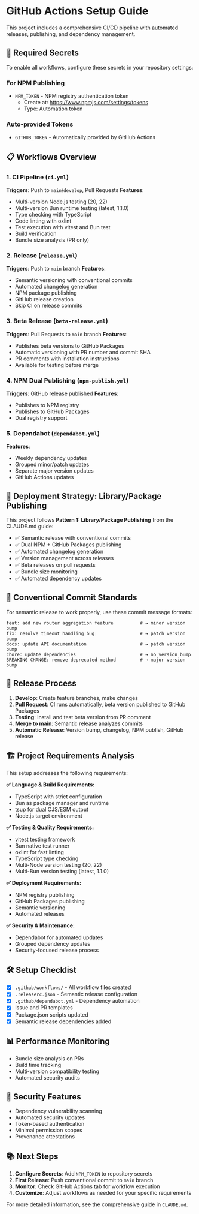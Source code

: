 # GitHub Actions Setup Guide

This project includes a comprehensive CI/CD pipeline with automated releases, publishing, and dependency management.

## 🔧 Required Secrets

To enable all workflows, configure these secrets in your repository settings:

### For NPM Publishing
- `NPM_TOKEN` - NPM registry authentication token
  - Create at: https://www.npmjs.com/settings/tokens
  - Type: Automation token

### Auto-provided Tokens
- `GITHUB_TOKEN` - Automatically provided by GitHub Actions

## 📋 Workflows Overview

### 1. CI Pipeline (`ci.yml`)
**Triggers**: Push to `main`/`develop`, Pull Requests
**Features**:
- Multi-version Node.js testing (20, 22)
- Multi-version Bun runtime testing (latest, 1.1.0)
- Type checking with TypeScript
- Code linting with oxlint
- Test execution with vitest and Bun test
- Build verification
- Bundle size analysis (PR only)

### 2. Release (`release.yml`)
**Triggers**: Push to `main` branch
**Features**:
- Semantic versioning with conventional commits
- Automated changelog generation
- NPM package publishing
- GitHub release creation
- Skip CI on release commits

### 3. Beta Release (`beta-release.yml`)
**Triggers**: Pull Requests to `main` branch
**Features**:
- Publishes beta versions to GitHub Packages
- Automatic versioning with PR number and commit SHA
- PR comments with installation instructions
- Available for testing before merge

### 4. NPM Dual Publishing (`npm-publish.yml`)
**Triggers**: GitHub release published
**Features**:
- Publishes to NPM registry
- Publishes to GitHub Packages
- Dual registry support

### 5. Dependabot (`dependabot.yml`)
**Features**:
- Weekly dependency updates
- Grouped minor/patch updates
- Separate major version updates
- GitHub Actions updates

## 🚀 Deployment Strategy: Library/Package Publishing

This project follows **Pattern 1: Library/Package Publishing** from the CLAUDE.md guide:

- ✅ Semantic release with conventional commits
- ✅ Dual NPM + GitHub Packages publishing  
- ✅ Automated changelog generation
- ✅ Version management across releases
- ✅ Beta releases on pull requests
- ✅ Bundle size monitoring
- ✅ Automated dependency updates

## 📝 Conventional Commit Standards

For semantic release to work properly, use these commit message formats:

```
feat: add new router aggregation feature          # → minor version bump
fix: resolve timeout handling bug                 # → patch version bump  
docs: update API documentation                    # → patch version bump
chore: update dependencies                        # → no version bump
BREAKING CHANGE: remove deprecated method         # → major version bump
```

## 🔄 Release Process

1. **Develop**: Create feature branches, make changes
2. **Pull Request**: CI runs automatically, beta version published to GitHub Packages
3. **Testing**: Install and test beta version from PR comment
4. **Merge to main**: Semantic release analyzes commits
5. **Automatic Release**: Version bump, changelog, NPM publish, GitHub release

## 🏗️ Project Requirements Analysis

This setup addresses the following requirements:

**✅ Language & Build Requirements:**
- TypeScript with strict configuration
- Bun as package manager and runtime
- tsup for dual CJS/ESM output
- Node.js target environment

**✅ Testing & Quality Requirements:**
- vitest testing framework
- Bun native test runner
- oxlint for fast linting
- TypeScript type checking
- Multi-Node version testing (20, 22)
- Multi-Bun version testing (latest, 1.1.0)

**✅ Deployment Requirements:**
- NPM registry publishing
- GitHub Packages publishing
- Semantic versioning
- Automated releases

**✅ Security & Maintenance:**
- Dependabot for automated updates
- Grouped dependency updates
- Security-focused release process

## 🛠️ Setup Checklist

- [x] `.github/workflows/` - All workflow files created
- [x] `.releaserc.json` - Semantic release configuration
- [x] `.github/dependabot.yml` - Dependency automation
- [x] Issue and PR templates
- [x] Package.json scripts updated
- [x] Semantic release dependencies added

## 📊 Performance Monitoring

- Bundle size analysis on PRs
- Build time tracking
- Multi-version compatibility testing
- Automated security audits

## 🔐 Security Features

- Dependency vulnerability scanning
- Automated security updates
- Token-based authentication
- Minimal permission scopes
- Provenance attestations

## 📚 Next Steps

1. **Configure Secrets**: Add `NPM_TOKEN` to repository secrets
2. **First Release**: Push conventional commit to `main` branch
3. **Monitor**: Check GitHub Actions tab for workflow execution
4. **Customize**: Adjust workflows as needed for your specific requirements

For more detailed information, see the comprehensive guide in `CLAUDE.md`.